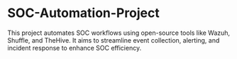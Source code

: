 # SOC-Automation-Project
This project automates SOC workflows using open-source tools like Wazuh, Shuffle, and TheHive. It aims to streamline event collection, alerting, and incident response to enhance SOC efficiency.
